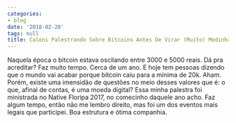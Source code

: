 ```yaml
---
categories:
- blog
date: '2018-02-20'
tags: null
title: Caloni Palestrando Sobre Bitcoins Antes De Virar (Muito) Modinha
---
```


Naquela época o bitcoin estava oscilando entre 3000 e 5000 reais. Dá pra acreditar? Faz muito tempo. Cerca de um ano. E hoje tem pessoas dizendo que o mundo vai acabar porque bitcoin caiu para a mínima de 20k. Aham. Porém, existe uma imensidão de questões no meio desses valores que é: o que, afinal de contas, é uma moeda digital? Essa minha palestra foi ministrada no Native Floripa 2017, no comecinho daquele ano acho. Faz algum tempo, então não me lembro direito, mas foi um dos eventos mais legais que participei. Boa estrutura e ótima companhia.
